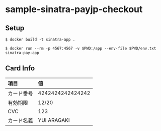 # sample-sinatra-payjp-checkout


## Setup

```
$ docker build -t sinatra-app .

$ docker run --rm -p 4567:4567 -v $PWD:/app --env-file $PWD/env.txt sinatra-pay-app
```


## Card Info

| 項目 | 値 |
|:---|:---|
| カード番号 | 4242424242424242 |
| 有効期限 | 12/20 |
| CVC | 123 |
| カード名義 | YUI ARAGAKI |
